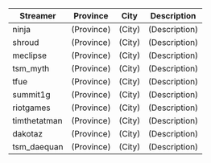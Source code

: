 | Streamer | Province | City | Description |
|----------|----------|------|-------------|
| ninja | (Province) | (City) | (Description) |
| shroud | (Province) | (City) | (Description) |
| meclipse | (Province) | (City) | (Description) |
| tsm_myth | (Province) | (City) | (Description) |
| tfue | (Province) | (City) | (Description) |
| summit1g | (Province) | (City) | (Description) |
| riotgames | (Province) | (City) | (Description) |
| timthetatman | (Province) | (City) | (Description) |
| dakotaz | (Province) | (City) | (Description) |
| tsm_daequan | (Province) | (City) | (Description) |
